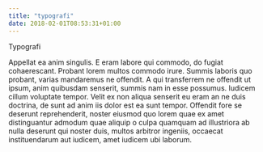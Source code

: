 ```yaml
---
title: "typografi"
date: 2018-02-01T08:53:31+01:00
---
```


Typografi

Appellat ea anim singulis. E eram labore qui commodo, do fugiat cohaerescant. 
Probant lorem multos commodo irure. Summis laboris quo probant, varias 
mandaremus ne offendit. A qui transferrem ne offendit ut ipsum, anim quibusdam 
senserit, summis nam in esse possumus. Iudicem cillum voluptate tempor. Velit ex 
non aliqua senserit eu eram an ne duis doctrina, de sunt ad anim iis dolor est 
ea sunt tempor. Offendit fore se deserunt reprehenderit, noster eiusmod quo 
lorem quae ex amet distinguantur admodum quae aliquip o culpa quamquam ad 
illustriora ab nulla deserunt qui noster duis, multos arbitror ingeniis, 
occaecat instituendarum aut iudicem, amet iudicem ubi laborum.